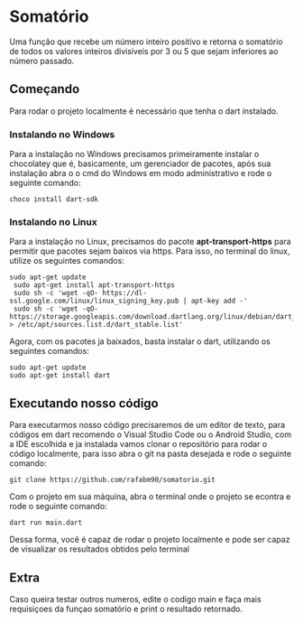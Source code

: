 # Somatório

Uma função que recebe um número inteiro positivo e retorna o somatório de todos os valores inteiros divisíveis por 3 ou 5 que sejam inferiores ao número passado.

## Começando

Para rodar o projeto localmente é necessário que tenha o dart instalado.

### Instalando no Windows

Para a instalação no Windows precisamos primeiramente instalar o chocolatey que é, basicamente, um gerenciador de pacotes, após sua instalação abra o o cmd do Windows em modo administrativo e rode o seguinte comando: 

```
choco install dart-sdk
```

### Instalando no Linux

Para a instalação no Linux, precisamos do pacote **apt-transport-https** para permitir que pacotes sejam baixos via https. Para isso, no terminal do  linux, utilize os seguintes comandos:

```
sudo apt-get update
 sudo apt-get install apt-transport-https
 sudo sh -c 'wget -qO- https://dl-ssl.google.com/linux/linux_signing_key.pub | apt-key add -'
 sudo sh -c 'wget -qO- https://storage.googleapis.com/download.dartlang.org/linux/debian/dart_stable.list > /etc/apt/sources.list.d/dart_stable.list'
 ```

 Agora, com os pacotes ja baixados, basta instalar o dart, utilizando os seguintes comandos:

 ```
 sudo apt-get update
 sudo apt-get install dart
 ```

 ## Executando nosso código

 Para executarmos nosso código precisaremos de um editor de texto, para códigos em dart recomendo o Visual Studio Code ou o Android Studio, com a IDE escolhida e ja instalada vamos clonar o repositório para rodar o código localmente, para isso abra o git na pasta desejada e rode o seguinte comando: 

 ```
 git clone https://github.com/rafabm90/somatorio.git
 ```

 Com o projeto em sua máquina, abra o terminal onde o projeto se econtra e rode o seguinte comando:

 ```
 dart run main.dart
 ```

Dessa forma, você é capaz de rodar o projeto localmente e pode ser capaz de visualizar os resultados obtidos pelo terminal

## Extra

Caso queira testar outros numeros, edite o codigo main e faça mais requisiçoes da funçao somatório e print o resultado retornado.
